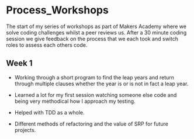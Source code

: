 # Process_Workshops

The start of my series of workshops as part of Makers Academy where we solve coding challenges whilst a peer reviews us. After a 30 minute coding session we give feedback on the process that we each took and switch roles to assess each others code. 

## Week 1 
- Working through a short program to find the leap years and return through multiple clauses whether the year is or is not in fact a leap year. 

- Learned a lot for my first session watching someone else code and being very methodical how I approach my testing. 

- Helped with TDD as a whole.
- Different methods of refactoring and the value of SRP for future projects. 
